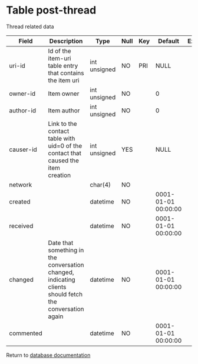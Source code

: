 Table post-thread
===========
Thread related data

| Field | Description | Type | Null | Key | Default | Extra |
| ----- | ----------- | ---- | ---- | --- | ------- | ----- |
| uri-id | Id of the item-uri table entry that contains the item uri | int unsigned | NO | PRI | NULL |  |    
| owner-id | Item owner | int unsigned | NO |  | 0 |  |    
| author-id | Item author | int unsigned | NO |  | 0 |  |    
| causer-id | Link to the contact table with uid=0 of the contact that caused the item creation | int unsigned | YES |  | NULL |  |    
| network |  | char(4) | NO |  |  |  |    
| created |  | datetime | NO |  | 0001-01-01 00:00:00 |  |    
| received |  | datetime | NO |  | 0001-01-01 00:00:00 |  |    
| changed | Date that something in the conversation changed, indicating clients should fetch the conversation again | datetime | NO |  | 0001-01-01 00:00:00 |  |    
| commented |  | datetime | NO |  | 0001-01-01 00:00:00 |  |    

Return to [database documentation](help/database)
